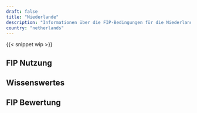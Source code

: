 ```yaml
---
draft: false
title: "Niederlande"
description: "Informationen über die FIP-Bedingungen für die Niederlande und für welche Betreiber Vergünstigungen genutzt werden können."
country: "netherlands"
---
```


{{< snippet wip >}}

## FIP Nutzung

## Wissenswertes

## FIP Bewertung
